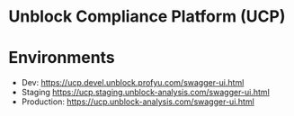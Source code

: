 # Unblock Compliance Platform (UCP)

# Environments
* Dev: https://ucp.devel.unblock.profyu.com/swagger-ui.html
* Staging https://ucp.staging.unblock-analysis.com/swagger-ui.html
* Production: https://ucp.unblock-analysis.com/swagger-ui.html

